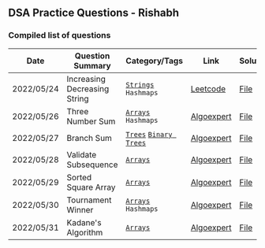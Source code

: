 ## DSA Practice Questions - Rishabh

### Compiled list of questions

| Date | Question Summary | Category/Tags | Link | Solution |
| ---- | ---------------- | -------- | ---- | -------- |
| 2022/05/24 | Increasing Decreasing String | [`Strings`](Strings) `Hashmaps`| [Leetcode](https://leetcode.com/problems/increasing-decreasing-string/) | [File](Strings/increasingDecreasingStrings.py) |
| 2022/05/26 | Three Number Sum | [`Arrays`](Arrays) `Hashmaps`| [Algoexpert](https://www.algoexpert.io/questions/three-number-sum) | [File](Arrays/threeNumberSum.py) |
| 2022/05/27 | Branch Sum | [`Trees`](Trees) [`Binary Trees`](Trees/BinaryTrees)| [Algoexpert](https://www.algoexpert.io/questions/branch-sums) | [File](Trees/BinaryTrees/branchSums.py) |
| 2022/05/28 | Validate Subsequence | [`Arrays`](Arrays)| [Algoexpert](https://www.algoexpert.io/questions/validate-subsequence) | [File](Arrays/validateSubsequence.py) |
| 2022/05/29 | Sorted Square Array | [`Arrays`](Arrays)| [Algoexpert](https://www.algoexpert.io/questions/sorted-squared-array) | [File](Arrays/sortedSquaredArray.py) |
| 2022/05/30 | Tournament Winner | [`Arrays`](Arrays) `Hashmaps`| [Algoexpert](https://www.algoexpert.io/questions/tournament-winner) | [File](Arrays/tournamentWinner.py) |
| 2022/05/31 | Kadane's Algorithm | [`Arrays`](Arrays) | [Algoexpert](https://www.algoexpert.io/questions/kadane's-algorithm) | [File](Arrays/kadanesAlgorithm.py) |
